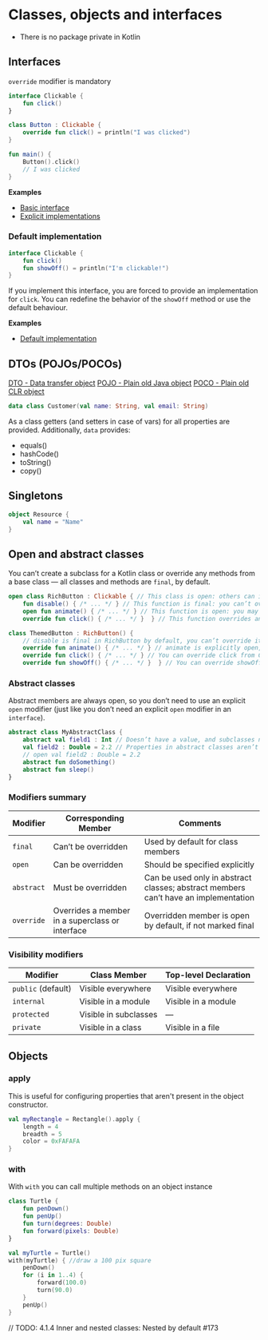 # Classes, objects and interfaces

- There is no package private in Kotlin

## Interfaces

`override` modifier is mandatory
```kotlin
interface Clickable {
    fun click()
}

class Button : Clickable {
    override fun click() = println("I was clicked")
}

fun main() {
    Button().click()
    // I was clicked
}
```

**Examples**
- [Basic interface](src/03/interfaces/basic.kt)
- [Explicit implementations](src/03/interfaces/explicitImplementations.kt)

### Default implementation

```kotlin
interface Clickable {
    fun click() 
    fun showOff() = println("I'm clickable!") 
}
```
If you implement this interface, you are forced to provide an implementation
for `click`. You can redefine the behavior of the `showOff` method or use the default behaviour.

**Examples**
- [Default implementation](src/03/interfaces/defaultImplementations.kt)

## DTOs (POJOs/POCOs)

[DTO - Data transfer object](https://en.wikipedia.org/wiki/Data_transfer_object)
[POJO - Plain old Java object](https://en.wikipedia.org/wiki/Plain_old_Java_object)
[POCO - Plain old CLR object](https://en.wikipedia.org/wiki/Plain_old_CLR_object)

```kotlin
data class Customer(val name: String, val email: String)
```
As a class getters (and setters in case of vars) for all properties are provided. 
Additionally, `data` provides:

* equals()
* hashCode()
* toString()
* copy()

## Singletons

```kotlin
object Resource {
    val name = "Name"
}
```

## Open and abstract classes

You can’t create a subclass for a Kotlin class or override any methods from a base class — all classes and methods are `final`, by default.
```kotlin
open class RichButton : Clickable { // This class is open: others can inherit from it.
    fun disable() { /* ... */ } // This function is final: you can’t override it in a subclass.
    open fun animate() { /* ... */ } // This function is open: you may override it in a subclass.
    override fun click() { /* ... */ }  } // This function overrides an open function and is open as well.

class ThemedButton : RichButton() {
    // disable is final in RichButton by default, you can’t override it here
    override fun animate() { /* ... */ } // animate is explicitly open, so you can override it.
    override fun click() { /* ... */ } // You can override click from Clickable interface because RichButton didn’t explicitly mark it as final
    override fun showOff() { /* ... */ }  } // You can override showOff even though RichButton didn’t provide an override.
```

### Abstract classes
Abstract members are always open, so you don’t need to use an explicit `open` modifier (just like
you don’t need an explicit `open` modifier in an `interface`).

```kotlin
abstract class MyAbstractClass {
    abstract val field1 : Int // Doesn’t have a value, and subclasses need to override its value or accessor.
    val field2 : Double = 2.2 // Properties in abstract classes aren’t open by default but can be explicitly marked as open.
    // open val field2 : Double = 2.2
    abstract fun doSomething()
    abstract fun sleep()
}
```

### Modifiers summary

| Modifier  | Corresponding Member                  | Comments                                                                 |
|-----------|---------------------------------------|--------------------------------------------------------------------------|
| `final`   | Can’t be overridden                   | Used by default for class members                                         |
| `open`    | Can be overridden                     | Should be specified explicitly                                             |
| `abstract`| Must be overridden                    | Can be used only in abstract classes; abstract members can’t have an implementation |
| `override`| Overrides a member in a superclass or interface | Overridden member is open by default, if not marked final                  |

### Visibility modifiers

| Modifier   | Class Member                    | Top-level Declaration           |
|------------|----------------------------------|---------------------------------|
| `public` (default) | Visible everywhere             | Visible everywhere              |
| `internal` | Visible in a module              | Visible in a module             |
| `protected`| Visible in subclasses            | —                               |
| `private`  | Visible in a class               | Visible in a file               |

## Objects

### apply
This is useful for configuring properties that aren't present in the object constructor.
```kotlin
val myRectangle = Rectangle().apply {
    length = 4
    breadth = 5
    color = 0xFAFAFA
}
```

### with
With `with` you can call multiple methods on an object instance
```kotlin
class Turtle {
    fun penDown()
    fun penUp()
    fun turn(degrees: Double)
    fun forward(pixels: Double)
}

val myTurtle = Turtle()
with(myTurtle) { //draw a 100 pix square
    penDown()
    for (i in 1..4) {
        forward(100.0)
        turn(90.0)
    }
    penUp()
}
```

// TODO: 4.1.4 Inner and nested classes: Nested by default #173